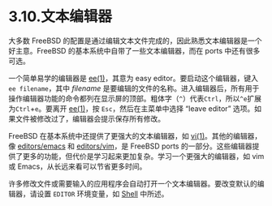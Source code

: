 # 3.10.文本编辑器

大多数 FreeBSD 的配置是通过编辑文本文件完成的，因此熟悉文本编辑器是一个好主意。FreeBSD 的基本系统中自带了一些文本编辑器，而在 ports 中还有很多可选。

一个简单易学的编辑器是 [ee(1)](https://www.freebsd.org/cgi/man.cgi?query=ee&sektion=1&format=html)，其意为 easy editor。要启动这个编辑器，键入 `ee filename`，其中 *filename* 是要编辑的文件的名称。进入编辑器后，所有用于操作编辑器功能的命令都列在显示屏的顶部。粗体字（`^`）代表`Ctrl`，所以`^e`扩展为`Ctrl`+`e`。要离开 [ee(1)](https://www.freebsd.org/cgi/man.cgi?query=ee&sektion=1&format=html)，按 `Esc`，然后在主菜单中选择 “leave editor” 选项。如果文件被修改过了，编辑器会提示保存所有修改。

FreeBSD 在基本系统中还提供了更强大的文本编辑器，如 [vi(1)](https://www.freebsd.org/cgi/man.cgi?query=vi&sektion=1&format=html)。其他的编辑器，像 [editors/emacs](https://cgit.freebsd.org/ports/tree/editors/emacs/pkg-descr) 和 [editors/vim](https://cgit.freebsd.org/ports/tree/editors/vim/pkg-descr)，是 FreeBSD ports 的一部分。这些编辑器提供了更多的功能，但代价是学习起来更加复杂。学习一个更强大的编辑器，如 vim 或 Emacs，从长远来看可以节省更多时间。

许多修改文件或需要输入的应用程序会自动打开一个文本编辑器。要改变默认的编辑器，请设置 `EDITOR` 环境变量，如 [Shell](https://docs.freebsd.org/en/books/handbook/book/#shells) 中所述。
